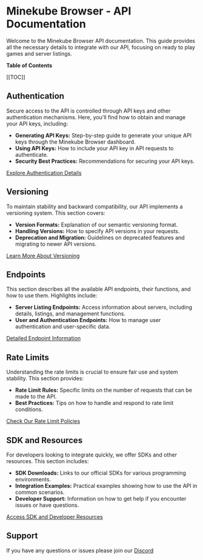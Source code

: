 # Minekube Browser - API Documentation

Welcome to the Minekube Browser API documentation. This guide provides all the necessary details to integrate with our API, focusing on ready to play games and server listings.

**Table of Contents**

[[TOC]]

## Authentication

Secure access to the API is controlled through API keys and other authentication mechanisms. Here, you'll find how to obtain and manage your API keys, including:

- **Generating API Keys:** Step-by-step guide to generate your unique API keys through the Minekube Browser dashboard.
- **Using API Keys:** How to include your API key in API requests to authenticate.
- **Security Best Practices:** Recommendations for securing your API keys.

[Explore Authentication Details](/browser/api/auth)

## Versioning

To maintain stability and backward compatibility, our API implements a versioning system. This section covers:

- **Version Formats:** Explanation of our semantic versioning format.
- **Handling Versions:** How to specify API versions in your requests.
- **Deprecation and Migration:** Guidelines on deprecated features and migrating to newer API versions.

[Learn More About Versioning](/browser/api/versions)

## Endpoints

This section describes all the available API endpoints, their functions, and how to use them. Highlights include:

- **Server Listing Endpoints:** Access information about servers, including details, listings, and management functions.
- **User and Authentication Endpoints:** How to manage user authentication and user-specific data.

[Detailed Endpoint Information](/browser/api/endpoints)

## Rate Limits

Understanding the rate limits is crucial to ensure fair use and system stability. This section provides:

- **Rate Limit Rules:** Specific limits on the number of requests that can be made to the API.
- **Best Practices:** Tips on how to handle and respond to rate limit conditions.

[Check Our Rate Limit Policies](/browser/api/ratelimits)

## SDK and Resources

For developers looking to integrate quickly, we offer SDKs and other resources. This section includes:

- **SDK Downloads:** Links to our official SDKs for various programming environments.
- **Integration Examples:** Practical examples showing how to use the API in common scenarios.
- **Developer Support:** Information on how to get help if you encounter issues or have questions.

[Access SDK and Developer Resources](/browser/api/developers)


## Support
If you have any questions or issues please join our [Discord](https://minekube.com/discord)

